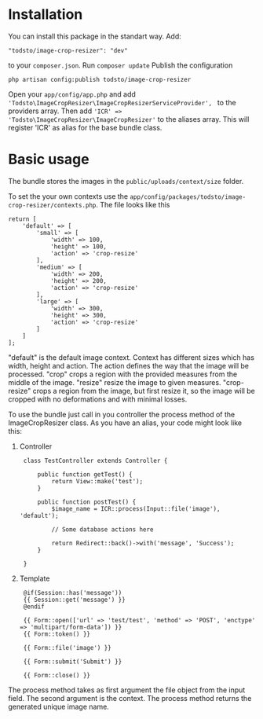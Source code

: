 # Installation

You can install this package in the standart way. 
Add:
    
    "todsto/image-crop-resizer": "dev"
    
to your ```composer.json```.
Run ```composer update```
Publish the configuration
    
    php artisan config:publish todsto/image-crop-resizer
    
Open your ```app/config/app.php``` and add ```'Todsto\ImageCropResizer\ImageCropResizerServiceProvider', ``` to the providers array. Then add ```'ICR' => 'Todsto\ImageCropResizer\ImageCropResizer'``` to the aliases array. This will register 'ICR' as alias for the base bundle class.

# Basic usage
The bundle stores the images in the ```public/uploads/context/size``` folder. 

To set the your own contexts use the ```app/config/packages/todsto/image-crop-resizer/contexts.php```.
The file looks like this
    
    return [
        'default' => [
            'small' => [
                'width' => 100,
                'height' => 100,
                'action' => 'crop-resize'
            ],
            'medium' => [
                'width' => 200,
                'height' => 200,
                'action' => 'crop-resize'
            ],
            'large' => [
                'width' => 300,
                'height' => 300,
                'action' => 'crop-resize'
            ]
        ]
    ];

"default" is the default image context.
Context has different sizes which has width, height and action.
The action defines the way that the image will be processed.
"crop" crops a region with the provided measures from the middle of the image.
"resize" resize the image to given measures.
"crop-resize" crops a region from the image, but first resize it,
so the image will be cropped with no deformations and with minimal losses.


To use the bundle just call in you controller the process method of the ImageCropResizer class. As you have an alias, your code might look like this:

1. Controller
    
        class TestController extends Controller {
    
            public function getTest() {
                return View::make('test');
            }
    
            public function postTest() {
                $image_name = ICR::process(Input::file('image'), 'default');
    
                // Some database actions here
                
                return Redirect::back()->with('message', 'Success');
            }
    
        } 
    
2. Template
    
        @if(Session::has('message'))
        {{ Session::get('message') }}
        @endif
    
        {{ Form::open(['url' => 'test/test', 'method' => 'POST', 'enctype' => 'multipart/form-data']) }}
        {{ Form::token() }}
    
        {{ Form::file('image') }}
    
        {{ Form::submit('Submit') }}
    
        {{ Form::close() }}

The process method takes as first argument the file object from the input field. The second argument is the context. The process method returns the generated unique image name.